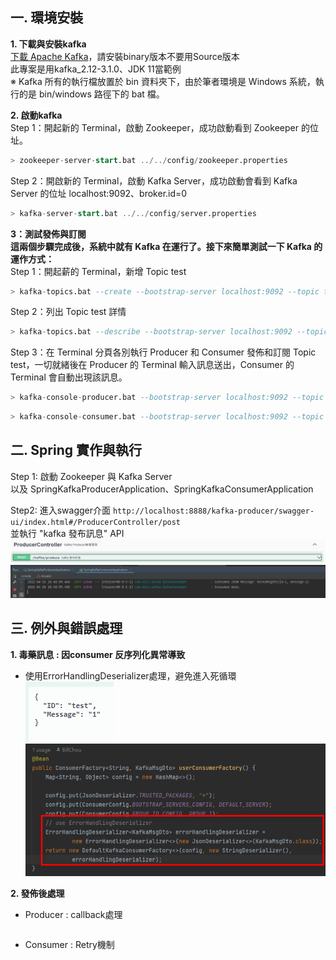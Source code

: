 **一. 環境安裝** 
---
**1. 下載與安裝kafka**    
[下載 Apache Kafka](https://kafka.apache.org/downloads)，請安裝binary版本不要用Source版本  
此專案是用kafka_2.12-3.1.0、JDK 11當範例  
※ Kafka 所有的執行檔放置於 bin 資料夾下，由於筆者環境是 Windows 系統，執行的是 bin/windows 路徑下的 bat 檔。

**2. 啟動kafka**  
Step 1：開起新的 Terminal，啟動 Zookeeper，成功啟動看到 Zookeeper 的位址。  
```sql
> zookeeper-server-start.bat ../../config/zookeeper.properties
```
Step 2：開啟新的 Terminal，啟動 Kafka Server，成功啟動會看到 Kafka Server 的位址 localhost:9092、broker.id=0
```sql
> kafka-server-start.bat ../../config/server.properties
```

**3：測試發佈與訂閱**  
**這兩個步驟完成後，系統中就有 Kafka 在運行了。接下來簡單測試一下 Kafka 的運作方式：**  
Step 1：開起薪的 Terminal，新增 Topic test  
```sql
> kafka-topics.bat --create --bootstrap-server localhost:9092 --topic test --replication-factor 1 --partitions 1
```
Step 2：列出 Topic test 詳情  
```sql
> kafka-topics.bat --describe --bootstrap-server localhost:9092 --topic test
```
Step 3：在 Terminal 分頁各別執行 Producer 和 Consumer 發佈和訂閱 Topic test，一切就緒後在 Producer 的 Terminal 輸入訊息送出，Consumer 的 Terminal 會自動出現該訊息。  
```sql
> kafka-console-producer.bat --bootstrap-server localhost:9092 --topic test
```
```sql
> kafka-console-consumer.bat --bootstrap-server localhost:9092 --topic test
```

**二. Spring 實作與執行** 
---
Step 1:
啟動 Zookeeper 與 Kafka Server  
以及 SpringKafkaProducerApplication、SpringKafkaConsumerApplication

Step2:
進入swagger介面 `http://localhost:8888/kafka-producer/swagger-ui/index.html#/ProducerController/post`  
並執行 "kafka 發布訊息" API
![image](https://github.com/st801026bill/spring-kafka-demo/blob/master/pic/swagger.png)
![image](https://github.com/st801026bill/spring-kafka-demo/blob/master/pic/consumer_log.png)

**三. 例外與錯誤處理** 
---
**1. 毒藥訊息 : 因consumer 反序列化異常導致**
  - 使用ErrorHandlingDeserializer處理，避免進入死循環  
  ![image](https://github.com/st801026bill/spring-kafka-demo/blob/master/pic/3-1A.png)  
  ![image](https://github.com/st801026bill/spring-kafka-demo/blob/master/pic/3-1B.png)  
  
**2. 發佈後處理**
  - Producer : callback處理
  ```sql
  ```
  - Consumer : Retry機制
  ```sql
  ```
